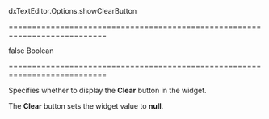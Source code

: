 <!--id-->dxTextEditor.Options.showClearButton<!--/id-->
===========================================================================
<!--default-->false<!--/default-->
<!--type-->Boolean<!--/type-->
===========================================================================

<!--shortDescription-->
Specifies whether to display the **Clear** button in the widget.
<!--/shortDescription-->

<!--fullDescription-->
The **Clear** button sets the widget value to **null**.


<!--/fullDescription-->